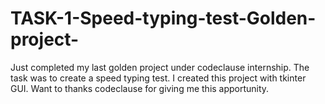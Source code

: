 # TASK-1-Speed-typing-test-Golden-project-
Just completed my last golden project under codeclause internship. The task was to create a speed typing test. I created this project with tkinter GUI. Want to thanks codeclause for giving me this apportunity.
